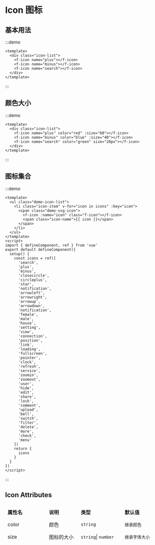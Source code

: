 # Icon 图标

## 基本用法

:::demo

```vue
<template>
  <div class="icon-list">
    <f-icon name="plus"></f-icon>
    <f-icon name="minus"></f-icon>
    <f-icon name="search"></f-icon>
  </div>
</template>
```

:::

## 颜色大小

:::demo

```vue
<template>
  <div class="icon-list">
    <f-icon name="plus" color="red" :size="60"></f-icon>
    <f-icon name="minus" color="blue" :size="40"></f-icon>
    <f-icon name="search" color="green" size="20px"></f-icon>
  </div>
</template>
```

:::

## 图标集合

:::demo

```vue
<template>
  <ul class="demo-icon-list">
    <li class="icon-item" v-for="icon in icons" :key="icon">
      <span class="demo-svg-icon">
        <f-icon :name="icon" class="f-icon"></f-icon>
        <span class="icon-name">{{ icon }}</span>
      </span>
    </li>
  </ul>
</template>
<script>
import { defineComponent, ref } from 'vue'
export default defineComponent({
  setup() {
    const icons = ref([
      'search',
      'plus',
      'minus',
      'closecircle',
      'circleplus',
      'star',
      'notification',
      'arrowleft',
      'arrowright',
      'arrowup',
      'arrowdown',
      'notification',
      'female',
      'male',
      'house',
      'setting',
      'view',
      'connection',
      'position',
      'link',
      'loading',
      'fullscreen',
      'pointer',
      'clock',
      'refresh',
      'service',
      'zoomin',
      'zoomout',
      'user',
      'hide',
      'edit',
      'share',
      'lock',
      'comment',
      'upload',
      'bell',
      'switch',
      'filter',
      'delete',
      'more',
      'check',
      'menu'
    ])
    return {
      icons
    }
  }
})
</script>
```

:::

## Icon Attributes

<table style="border-collapse: separate; border-spacing: 0px 10px; width:100%">
  <thead>
    <tr align="left">
      <th style="width: 200px;">属性名</th>
      <th style="width: 160px;">说明</th>
      <th style="width: 200px">类型</th>
      <th style="width: 200px">默认值</th>
    </tr>
  </thead>
  <tbody>
    <tr>
      <td>color</td>
      <td>颜色</td>
      <td>
        <code>string</code>
      </td>
      <td>
         <code>继承颜色</code>
      </td>
    </tr>
    <tr>
      <td>size</td>
      <td>图标的大小</td>
      <td>
        <code>string</code>|
        <code>number</code>
      </td>
      <td>
        <code>继承字体大小</code>
      </td>
    </tr>
  </tbody>
</table>

<style>
.icon-list{
  display:flex;
  justify-content:space-between;
  align-items:center;
  width: 200px;
}

.vp-doc li + li{
  margin-top: 0 !important;
  list-style-type:none
}

td, th {
   border: none!important;
}


.demo-icon-item{
  margin-top:24px;
}
.demo-icon-title{
  font-weight: 400;
  font-size: 18px;
  line-height: 26px;
}

.demo-icon-list{
  overflow: hidden;
  list-style: none;
  padding: 0!important;
  border-top: 1px solid #dcdfe6;
  border-left: 1px solid #dcdfe6;
  border-radius: 4px;
  display: grid;
  grid-template-columns: repeat(7,1fr);
}

.demo-icon-list .icon-item{
  text-align: center;
  color: #606266;
  height: 90px;
  font-size: 13px;
  border-right: 1px solid #dcdfe6;
  border-bottom: 1px solid #dcdfe6;
}

.demo-icon-list .icon-item .demo-svg-icon{
  display: flex;
  flex-direction: column;
  align-items: center;
  justify-content: center;
  height: 100%;
  cursor: pointer;
}

.f-icon {
  height: 1em;
  width: 1em;
  line-height: 1em;
  display: inline-flex;
  justify-content: center;
  align-items: center;
  position: relative;
  fill: currentColor;
  color: inherit;
  font-size: inherit;
}

.demo-icon-list .icon-item .demo-svg-icon .icon-name{
  margin-top:8px;
}

</style>

